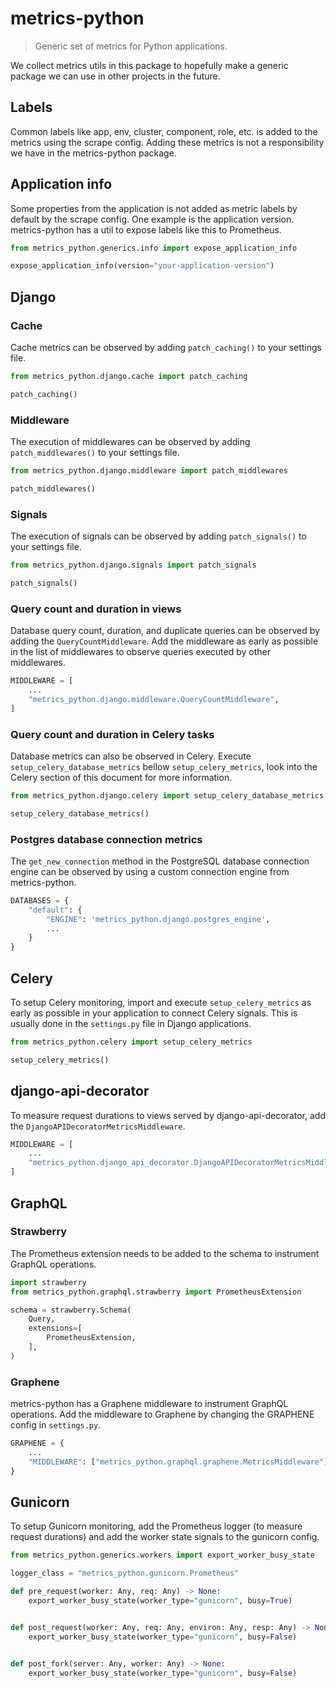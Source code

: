 # metrics-python

> Generic set of metrics for Python applications.

We collect metrics utils in this package to hopefully make a generic package we
can use in other projects in the future.

## Labels

Common labels like app, env, cluster, component, role, etc. is added to the
metrics using the scrape config. Adding these metrics is not a responsibility we
have in the metrics-python package.

## Application info

Some properties from the application is not added as metric labels by default by
the scrape config. One example is the application version. metrics-python has a
util to expose labels like this to Prometheus.

```python
from metrics_python.generics.info import expose_application_info

expose_application_info(version="your-application-version")
```

## Django

### Cache

Cache metrics can be observed by adding `patch_caching()` to your settings file.

```python
from metrics_python.django.cache import patch_caching

patch_caching()
```

### Middleware

The execution of middlewares can be observed by adding `patch_middlewares()` to your settings file.

```python
from metrics_python.django.middleware import patch_middlewares

patch_middlewares()
```

### Signals

The execution of signals can be observed by adding `patch_signals()` to your settings file.

```python
from metrics_python.django.signals import patch_signals

patch_signals()
```

### Query count and duration in views

Database query count, duration, and duplicate queries can be observed
by adding the `QueryCountMiddleware`. Add the middleware as early as
possible in the list of middlewares to observe queries executed by
other middlewares.

```python
MIDDLEWARE = [
    ...
    "metrics_python.django.middleware.QueryCountMiddleware",
]
```

### Query count and duration in Celery tasks

Database metrics can also be observed in Celery. Execute
`setup_celery_database_metrics` bellow `setup_celery_metrics`,
look into the Celery section of this document for more information.

```python
from metrics_python.django.celery import setup_celery_database_metrics

setup_celery_database_metrics()
```

### Postgres database connection metrics

The `get_new_connection` method in the PostgreSQL database connection
engine can be observed by using a custom connection engine from
metrics-python.

```python
DATABASES = {
    "default": {
        "ENGINE": 'metrics_python.django.postgres_engine',
        ...
    }
}
```

## Celery

To setup Celery monitoring, import and execute `setup_celery_metrics` as early
as possible in your application to connect Celery signals. This is usually done
in the `settings.py` file in Django applications.

```python
from metrics_python.celery import setup_celery_metrics

setup_celery_metrics()
```

## django-api-decorator

To measure request durations to views served by django-api-decorator, add the `DjangoAPIDecoratorMetricsMiddleware`.

```python
MIDDLEWARE = [
    ...
    "metrics_python.django_api_decorator.DjangoAPIDecoratorMetricsMiddleware",
]
```

## GraphQL

### Strawberry

The Prometheus extension needs to be added to the schema to instrument GraphQL
operations.

```python
import strawberry
from metrics_python.graphql.strawberry import PrometheusExtension

schema = strawberry.Schema(
    Query,
    extensions=[
        PrometheusExtension,
    ],
)
```

### Graphene

metrics-python has a Graphene middleware to instrument GraphQL operations. Add
the middleware to Graphene by changing the GRAPHENE config in `settings.py`.

```python
GRAPHENE = {
    ...
    "MIDDLEWARE": ["metrics_python.graphql.graphene.MetricsMiddleware"],
}
```

## Gunicorn

To setup Gunicorn monitoring, add the Prometheus logger (to measure request
durations) and add the worker state signals to the gunicorn config.

```python
from metrics_python.generics.workers import export_worker_busy_state

logger_class = "metrics_python.gunicorn.Prometheus"

def pre_request(worker: Any, req: Any) -> None:
    export_worker_busy_state(worker_type="gunicorn", busy=True)


def post_request(worker: Any, req: Any, environ: Any, resp: Any) -> None:
    export_worker_busy_state(worker_type="gunicorn", busy=False)


def post_fork(server: Any, worker: Any) -> None:
    export_worker_busy_state(worker_type="gunicorn", busy=False)
```
